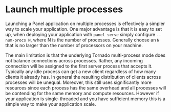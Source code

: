 # Launch multiple processes

Launching a Panel application on multiple processes is effectively a simpler way to scale your application. One major advantage is that it is easy to set up, when deploying your application with `panel serve` simply configure `--num-procs N`, where N is the number of processes. Generally choose an `N` that is no larger than the number of processors on your machine.

The main limitation is that the underlying Tornado multi-process mode does not balance connections across processes. Rather, any incoming connection will be assigned to the first server process that accepts it. Typically any idle process can get a new client regardless of how many clients it already has. In general the resulting distribution of clients across processes will be unequal. Moreover, this still uses significantly more resources since each process has the same overhead and all processes will be contending for the same memory and compute resources. However if your application is single-threaded and you have sufficient memory this is a simple way to make your application scale.
